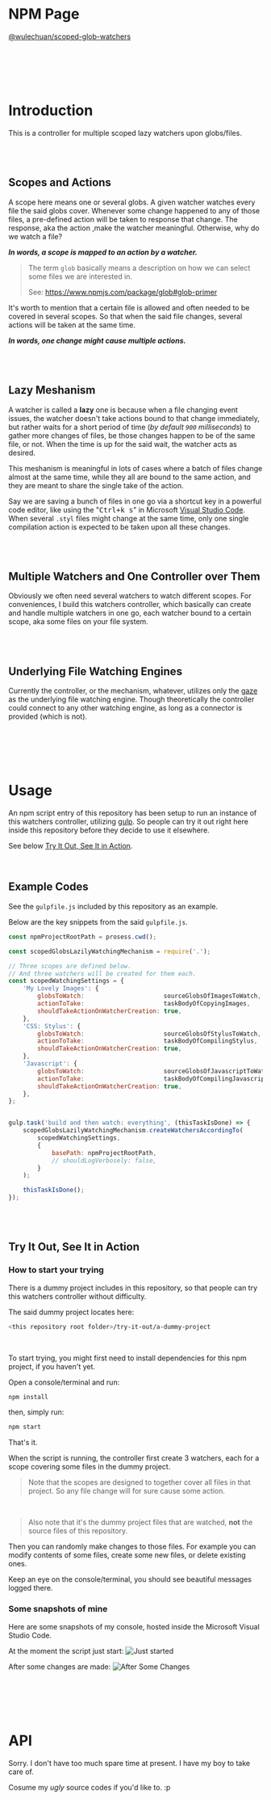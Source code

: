 # NPM Page

[@wulechuan/scoped-glob-watchers](https://www.npmjs.com/package/@wulechuan/scoped-glob-watchers)

<br/>
<br/>
<br/>
<br/>

# Introduction

This is a controller for multiple scoped lazy watchers upon globs/files.

<br/>
<br/>

## Scopes and Actions

A scope here means one or several globs.
A given watcher watches every file the said globs cover.
Whenever some change happened to any of those files,
a pre-defined action will be taken to response that change.
The response, aka the action ,make the watcher meaningful.
Otherwise, why do we watch a file?

**_In words, a scope is mapped to an action by a watcher._**

> The term `glob` basically means a description
> on how we can select some files we are interested in.
>
> See: https://www.npmjs.com/package/glob#glob-primer

It's worth to mention that a certain file is allowed and often needed to
be covered in several scopes. So that when the said file changes,
several actions will be taken at the same time.

**_In words, one change might cause multiple actions._**

<br/>
<br/>

## Lazy Meshanism

A watcher is called a **lazy** one is because when a file changing event issues,
the watcher doesn't take actions bound to that change immediately,
but rather waits for a short period of time (*by default `900` milliseconds*)
to gather more changes of files,
be those changes happen to be of the same file, or not.
When the time is up for the said wait, the watcher acts as desired.

This meshanism is meaningful in lots of cases
where a batch of files change almost at the same time,
while they all are bound to the same action,
and they are meant to share the single take of the action.

Say we are saving a bunch of files in one go
via a shortcut key in a powerful code editor,
like using the "<kbd>Ctrl+k s</kbd>" in
Microsoft [Visual Studio Code](https://code.visualstudio.com/).
When several `.styl` files might change at the same time,
only one single compilation action is expected to be taken upon all these changes.

<br/>
<br/>

## Multiple Watchers and One Controller over Them

Obviously we often need several watchers to watch different scopes.
For conveniences, I build this watchers controller,
which basically can create and handle multiple watchers in one go,
each watcher bound to a certain scope, aka some files on your file system.

<br/>
<br/>

## Underlying File Watching Engines

Currently the controller, or the mechanism, whatever,
utilizes only the [gaze](https://github.com/shama/gaze)
as the underlying file watching engine.
Though theoretically the controller could connect to any other watching engine,
as long as a connector is provided (which is not).

<br/>
<br/>
<br/>
<br/>

# Usage

An npm script entry of this repository has been setup
to run an instance of this watchers controller,
utilizing [gulp](https://gulpjs.com/).
So people can try it out right here inside this repository
before they decide to use it elsewhere.

See below [Try It Out, See It in Action](#try-it-out-see-it-in-action).

<br/>

## Example Codes

See the `gulpfile.js` included by this repository as an example.

Below are the key snippets from the said `gulpfile.js`.

```javascript
const npmProjectRootPath = prosess.cwd();

const scopedGlobsLazilyWatchingMechanism = require('.');

// Three scopes are defined below.
// And three watchers will be created for them each.
const scopedWatchingSettings = {
	'My Lovely Images': {
		globsToWatch:                      sourceGlobsOfImagesToWatch,
		actionToTake:                      taskBodyOfCopyingImages,
		shouldTakeActionOnWatcherCreation: true,
	},
	'CSS: Stylus': {
		globsToWatch:                      sourceGlobsOfStylusToWatch,
		actionToTake:                      taskBodyOfCompilingStylus,
		shouldTakeActionOnWatcherCreation: true,
	},
	'Javascript': {
		globsToWatch:                      sourceGlobsOfJavascriptToWatch,
		actionToTake:                      taskBodyOfCompilingJavascripts,
		shouldTakeActionOnWatcherCreation: true,
	},
};


gulp.task('build and then watch: everything', (thisTaskIsDone) => {
	scopedGlobsLazilyWatchingMechanism.createWatchersAccordingTo(
		scopedWatchingSettings,
		{
			basePath: npmProjectRootPath,
			// shouldLogVerbosely: false,
		}
	);

	thisTaskIsDone();
});
```

<br/>
<br/>

## Try It Out, See It in Action

### How to start your trying

There is a dummy project includes in this repository,
so that people can try this watchers controller without difficulty.

The said dummy project locates here:
```sh
<this repository root folder>/try-it-out/a-dummy-project
```

<br/>

To start trying, you might first need to
install dependencies for this npm project, if you haven't yet.

Open a console/terminal and run:
```sh
npm install
```


then, simply run:
```sh
npm start
```
That's it.


When the script is running,
the controller first create 3 watchers,
each for a scope covering some files in the dummy project.

> Note that the scopes are designed to together cover all files in that project.
> So any file change will for sure cause some action.

<br/>

> Also note that it's the dummy project files that are watched, **not** the source files of this repository.

Then you can randomly make changes to those files.
For example you can modify contents of some files,
create some new files,
or delete existing ones.

Keep an eye on the console/terminal,
you should see beautiful messages logged there.


### Some snapshots of mine

Here are some snapshots of my console,
hosted inside the Microsoft Visual Studio Code.

At the moment the script just start:
![Just started](./docs/illustrates/npm-start-snapshot-01.png "right after npm start")

After some changes are made:
![After Some Changes](./docs/illustrates/npm-start-snapshot-02.png "after some changes are made")

<br/>
<br/>
<br/>
<br/>

# API

Sorry. I don't have too much spare time at present.
I have my boy to take care of.

Cosume my *ugly* source codes if you'd like to. :p
